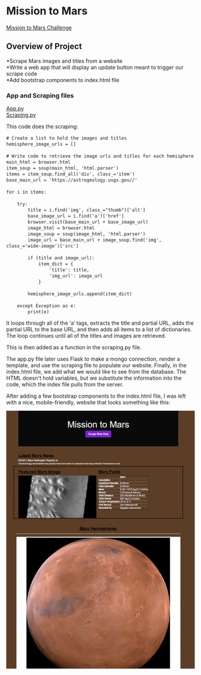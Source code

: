 # Mission to Mars
  
[Mission to Mars Challenge](/Mission_to_Mars_Challenge.ipynb)  
  
## Overview of Project  
*Scrape Mars images and titles from a website  
*Write a web app that will display an update button meant to trigger our scrape code  
*Add bootstrap components to index.html file  
  
### App and Scraping files
[App.py](/app/app.py)    
[Scraping.py](/app/scraping.py)    
  
  
This code does the scraping:  
```
# Create a list to hold the images and titles
hemisphere_image_urls = []

# Write code to retrieve the image urls and titles for each hemisphere
main_html = browser.html
item_soup = soup(main_html, 'html.parser')
items = item_soup.find_all('div', class_='item')
base_main_url = 'https://astrogeology.usgs.gov//'

for i in items:
    
    try:
        title = i.find('img', class_="thumb")['alt']
        base_image_url = i.find('a')['href']
        browser.visit(base_main_url + base_image_url)
        image_html = browser.html
        image_soup = soup(image_html, 'html.parser')
        image_url = base_main_url + image_soup.find('img', class_='wide-image')['src']
      
        if (title and image_url):
            item_dict = {
                'title': title,
                'img_url': image_url
            }
            
        hemisphere_image_urls.append(item_dict)
    
    except Exception as e:
        print(e)
```    
    
It loops through all of the ‘a’ tags, extracts the title and partial URL, adds the partial URL to the base URL, and then adds all items to a list of dictionaries. The loop continues until all of the titles and images are retrieved.  
  
This is then added as a function in the scraping.py file.  
  
The app.py file later uses Flask to make a mongo connection, render a template, and use the scraping file to populate our website. Finally, in the index.html file, we add what we would like to see from the database. The HTML doesn't hold variables, but we substitute the information into the code, which the index file pulls from the server.  
  
After adding a few bootstrap components to the index.html file, I was left with a nice, mobile-friendly, website that looks something like this:  
    
  
![Website Screenshot](/website_screenshot.png "Website Screenshot")
  
